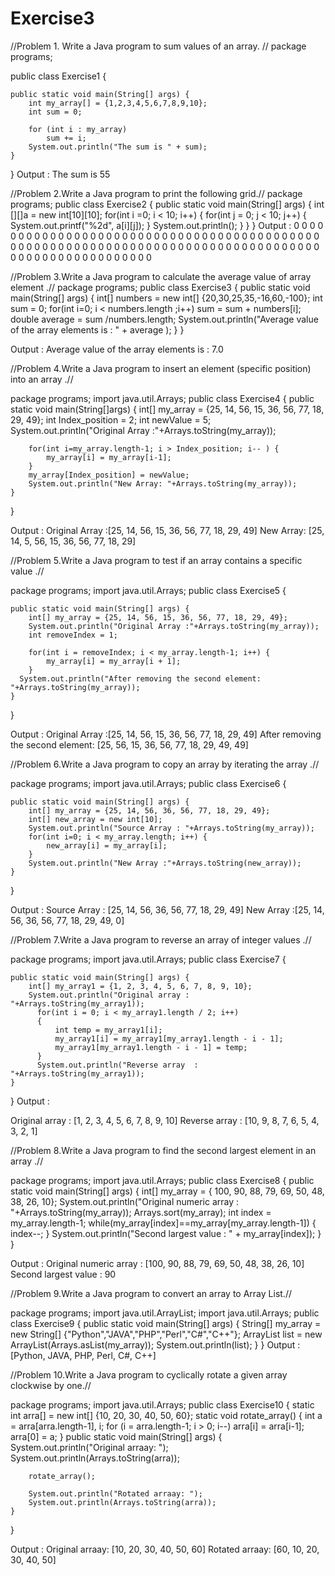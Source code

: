 # Exercise3
//Problem 1. Write a Java program to sum values of an array. //
package programs;

public class Exercise1
{

	public static void main(String[] args) {
		int my_array[] = {1,2,3,4,5,6,7,8,9,10};
		int sum = 0;
		
		for (int i : my_array)
			sum += i;
		System.out.println("The sum is " + sum);
	}

}
Output : The sum is 55

//Problem 2.Write  a Java program to print the following grid.//
package programs;
public class Exercise2
{
	public static void main(String[] args) {
		int [][]a = new int[10][10];
		for(int i =0; i < 10; i++)
		{
			for(int j = 0; j < 10; j++)
			{
				System.out.printf("%2d", a[i][j]);
			}
			System.out.println();
		}
	}
}
Output  : 
 0 0 0 0 0 0 0 0 0 0
 0 0 0 0 0 0 0 0 0 0
 0 0 0 0 0 0 0 0 0 0
 0 0 0 0 0 0 0 0 0 0
 0 0 0 0 0 0 0 0 0 0
 0 0 0 0 0 0 0 0 0 0
 0 0 0 0 0 0 0 0 0 0
 0 0 0 0 0 0 0 0 0 0
 0 0 0 0 0 0 0 0 0 0
 0 0 0 0 0 0 0 0 0 0
 
 //Problem 3.Write a Java program to calculate the average value of array element .//
package programs;
public class Exercise3
{
public static void main(String[] args) 
{
 int[] numbers = new int[] {20,30,25,35,-16,60,-100};
    int sum = 0;
    for(int i=0; i < numbers.length ;i++)
    	sum = sum + numbers[i];
    double average = sum /numbers.length;
    System.out.println("Average value of the array elements is : " + average );
	}
	}

Output  : Average value of the array elements is : 7.0

//Problem 4.Write a Java program to insert an element (specific position) into an array .//

package programs;
import java.util.Arrays;
public class Exercise4 {
	public static void main(String[]args) {
		int[] my_array = {25, 14, 56, 15, 36, 56, 77, 18, 29, 49};
		int Index_position = 2;
		int newValue  = 5;
		System.out.println("Original  Array :"+Arrays.toString(my_array));
		
		for(int i=my_array.length-1; i > Index_position; i-- ) {
			my_array[i] = my_array[i-1];
		}
		my_array[Index_position] = newValue;
		System.out.println("New Array: "+Arrays.toString(my_array));
	}
}

Output :
Original  Array :[25, 14, 56, 15, 36, 56, 77, 18, 29, 49]
New Array: [25, 14, 5, 56, 15, 36, 56, 77, 18, 29]

//Problem 5.Write a Java program to test if an array contains a specific  value .//

package programs;
import java.util.Arrays;
public class Exercise5 {

	public static void main(String[] args) {
		int[] my_array = {25, 14, 56, 15, 36, 56, 77, 18, 29, 49};
		System.out.println("Original Array :"+Arrays.toString(my_array));
		int removeIndex = 1;
		
		for(int i = removeIndex; i < my_array.length-1; i++) {
			my_array[i] = my_array[i + 1];
		}
      System.out.println("After removing the second element: "+Arrays.toString(my_array));
	}

}

Output : 
Original Array :[25, 14, 56, 15, 36, 56, 77, 18, 29, 49]
After removing the second element: [25, 56, 15, 36, 56, 77, 18, 29, 49, 49]

//Problem 6.Write a Java program to copy an array by iterating the array .//

package programs;
import java.util.Arrays;
public class Exercise6 {

	public static void main(String[] args) {
		int[] my_array = {25, 14, 56, 36, 56, 77, 18, 29, 49};
		int[] new_array = new int[10];
		System.out.println("Source Array : "+Arrays.toString(my_array));
		for(int i=0; i < my_array.length; i++) {
			new_array[i] = my_array[i];
		}
		System.out.println("New Array :"+Arrays.toString(new_array));
	}
}

Output :
Source Array : [25, 14, 56, 36, 56, 77, 18, 29, 49]
New Array :[25, 14, 56, 36, 56, 77, 18, 29, 49, 0]

//Problem 7.Write a Java program to reverse an array of integer values .//

package programs;
import java.util.Arrays;
public class Exercise7 {

	public static void main(String[] args) {
		int[] my_array1 = {1, 2, 3, 4, 5, 6, 7, 8, 9, 10};
		System.out.println("Original array : "+Arrays.toString(my_array1));
          for(int i = 0; i < my_array1.length / 2; i++)
          {
        	  int temp = my_array1[i];
        	  my_array1[i] = my_array1[my_array1.length - i - 1];
        	  my_array1[my_array1.length - i - 1] = temp;
          }
          System.out.println("Reverse array  : "+Arrays.toString(my_array1));
	}
}
Output :

Original array : [1, 2, 3, 4, 5, 6, 7, 8, 9, 10]
Reverse array  : [10, 9, 8, 7, 6, 5, 4, 3, 2, 1]

//Problem 8.Write a Java program to find the second largest element in an array .//

package programs;
import java.util.Arrays;
public class Exercise8 {
public static void main(String[] args) {
	int[] my_array = { 100, 90, 88, 79, 69, 50, 48, 38, 26, 10};
	System.out.println("Original numeric array : "+Arrays.toString(my_array));
	Arrays.sort(my_array);
	int index = my_array.length-1;
	while(my_array[index]==my_array[my_array.length-1]) {
		index--;
	}
	System.out.println("Second largest value : " + my_array[index]);
	}
}

Output :
Original numeric array : [100, 90, 88, 79, 69, 50, 48, 38, 26, 10]
Second largest value : 90

//Problem 9.Write a Java program to convert an array to Array List.//

package programs;
import java.util.ArrayList;
import java.util.Arrays;
public class Exercise9 {
public static void main(String[] args)
{
		String[] my_array = new String[] {"Python","JAVA","PHP","Perl","C#","C++"};
		ArrayList<String> list = new ArrayList<String>(Arrays.asList(my_array));
		System.out.println(list);
	}
	}
Output : [Python, JAVA, PHP, Perl, C#, C++]
  
  //Problem 10.Write a Java program to cyclically rotate a given array clockwise by one.//

package programs;
import java.util.Arrays;
public class Exercise10 
{
 static int arra[] = new int[] {10, 20, 30, 40, 50, 60};
 static void rotate_array()
 {
	 int a = arra[arra.length-1], i;
	 for (i = arra.length-1; i > 0; i--)
		 arra[i] = arra[i-1];
	 arra[0] = a;
 }
	public static void main(String[] args) 
	{
		System.out.println("Original arraay: ");
		System.out.println(Arrays.toString(arra));

		rotate_array();
		
		System.out.println("Rotated arraay: ");
		System.out.println(Arrays.toString(arra));
	}
}

Output : 
Original arraay: 
[10, 20, 30, 40, 50, 60]
Rotated arraay: 
[60, 10, 20, 30, 40, 50]
  

